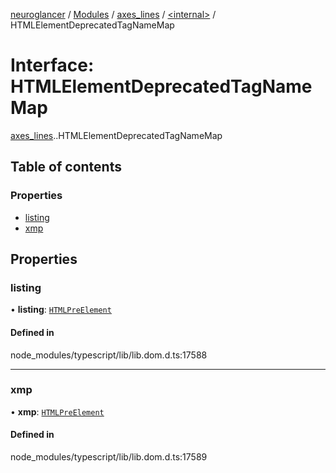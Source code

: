 [neuroglancer](../README.md) / [Modules](../modules.md) / [axes\_lines](../modules/axes_lines.md) / [<internal\>](../modules/axes_lines._internal_.md) / HTMLElementDeprecatedTagNameMap

# Interface: HTMLElementDeprecatedTagNameMap

[axes_lines](../modules/axes_lines.md).[<internal>](../modules/axes_lines._internal_.md).HTMLElementDeprecatedTagNameMap

## Table of contents

### Properties

- [listing](axes_lines._internal_.HTMLElementDeprecatedTagNameMap.md#listing)
- [xmp](axes_lines._internal_.HTMLElementDeprecatedTagNameMap.md#xmp)

## Properties

### listing

• **listing**: [`HTMLPreElement`](../modules/axes_lines._internal_.md#htmlpreelement)

#### Defined in

node_modules/typescript/lib/lib.dom.d.ts:17588

___

### xmp

• **xmp**: [`HTMLPreElement`](../modules/axes_lines._internal_.md#htmlpreelement)

#### Defined in

node_modules/typescript/lib/lib.dom.d.ts:17589
